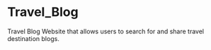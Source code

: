 # Travel_Blog
Travel Blog Website that allows users to search for and share travel destination blogs.

